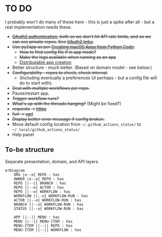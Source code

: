 # TO DO

I probably won't do many of these here - this is just a spike after all - but a real implementation needs these.

* ~~[OAuth2 authentication](https://docs.github.com/en/developers/apps/authorizing-oauth-apps#device-flow), both so we don't hit API rate limits, and so we can see private repos. See [OAuth2 links](https://pinboard.in/u:brunns/t:oauth2).~~
* ~~Use py2app as per [Creating macOS Apps from Python Code](https://camillovisini.com/article/create-macos-menu-bar-app-pomodoro/#creating-macos-apps-from-python-code).~~
    * ~~How to find config file if in app mode?~~
    * ~~Make the logs available when running as an app~~
    * [Distributable app creation](https://blog.glyph.im/2023/03/py-mac-app-for-real.html)
* Better structure - much better. (Based on domain model - see below.)
* ~~Configurability - repos to check, check interval.~~
    * (Including eventually a preferences UI perhaps - but a config file will do to start with).
* ~~Deal with multiple workflows per repo.~~
* Pause/restart app.
* ~~Trigger workflow runs?~~
* ~~What's up with the threads hanging?~~ (Might be fixed?)
* ~~requests -> [httpx](https://www.python-httpx.org/)~~
* ~~furl -> [yarl](https://pypi.org/project/yarl/)~~
* ~~Display better error message if config broken.~~
* Move default config location from `~/.github_actions_status/` to `~/.local/github_actions_status/`
* Help panel

## To-be structure

Separate presentation, domain, and API layers.

```mermaid
erDiagram
    ORG |o--o{ REPO : has
    OWNER |o--o{ REPO : has
    REPO ||--|{ BRANCH : has
    REPO ||--o{ ACTOR : has
    REPO ||--o{ WORKFLOW : has
    WORKFLOW ||--o{ WORKFLOW-RUN : has
    ACTOR ||--o{ WORKFLOW-RUN : has
    BRANCH ||--o{ WORKFLOW-RUN : has
    STATUS ||--o{ WORKFLOW-RUN : has
    
    APP ||--|| MENU : has
    MENU ||--|{ MENU-ITEM : has
    MENU-ITEM ||--|| REPO : has
    MENU-ITEM ||--|| WORKFLOW : has
```
